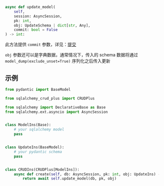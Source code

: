 ```py
async def update_model(
    self, 
    session: AsyncSession,
    pk: int,
    obj: UpdateSchema | dict[str, Any],
    commit: bool = False
) -> int:
```

此方法提供 `commit` 参数，详见：[提交](./create_model.md/#_1)

`obj` 参数还可以是字典数据，通常情况下，传入的 schema 数据将通过 `model_dump(exclude_unset=True)` 序列化之后传入更新

## 示例

```py title="update_model" hl_lines="21"
from pydantic import BaseModel

from sqlalchemy_crud_plus import CRUDPlus

from sqlalchemy import DeclarativeBase as Base
from sqlalchemy.ext.asyncio import AsyncSession


class ModelIns(Base):
    # your sqlalchemy model
    pass


class UpdateIns(BaseModel):
    # your pydantic schema
    pass


class CRUDIns(CRUDPlus[ModelIns]):
    async def create(self, db: AsyncSession, pk: int, obj: UpdateIns) -> int:
        return await self.update_model(db, pk, obj)
```

